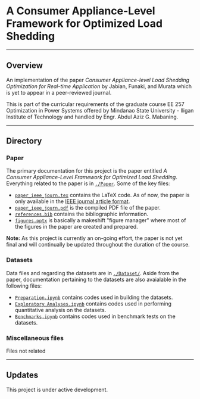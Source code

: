 
# A Consumer Appliance-Level Framework for Optimized Load Shedding

---

## Overview

An implementation of the paper
*Consumer Appliance-level Load Shedding Optimization for Real-time Application*
by
Jabian, Funaki, and Murata
which is yet to appear in a peer-reviewed journal.

This is part of the curricular requirements of the graduate course
EE 257 Optimization in Power Systems
offered by Mindanao State University - Iligan Institute of Technology
and handled by Engr. Abdul Aziz G. Mabaning.

---

## Directory

### Paper

The primary documentation for this project is the paper entitled
*A Consumer Appliance-Level Framework for Optimized Load Shedding*.
Everything related to the paper is in [`./Paper`](./Paper/).
Some of the key files:

- [`paper_ieee_journ.tex`](./Paper/paper_ieee_journ.tex)
  contains the LaTeX code.
  As of now, the paper is only available in the
  [IEEE journal article format](https://journals.ieeeauthorcenter.ieee.org/create-your-ieee-journal-article/authoring-tools-and-templates/tools-for-ieee-authors/ieee-article-templates/).
- [`paper_ieee_journ.pdf`](./Paper/paper_ieee_journ.pdf)
  is the compiled PDF file of the paper.
- [`references.bib`](./Paper/references.bib)
  contains the bibliographic information.
- [`figures.pptx`](./Paper/figures.pptx)
  is basically a makeshift "figure manager" where most of the figures in the paper are created and prepared.

**Note:** As this project is currently an on-going effort,
the paper is not yet final and will continually be updated throughout the duration of the course.

### Datasets

Data files and regarding the datasets are in [`./Dataset/`](./Dataset/).
Aside from the paper, documentation pertaining to the datasets are also avaialable in the following files:

- [`Preparation.ipynb`](./Dataset/Preparation.ipynb)
  contains codes used in building the datasets.
- [`Exploratory Analyses.ipynb`](./Dataset/Exploratory%20Analyses.ipynb)
  contains codes used in performing quantitative analysis on the datasets.
- [`Benchmarks.ipynb`](./Dataset/Benchmarks.ipynb)
  contains codes used in benchmark tests on the datasets.

### Miscellaneous files

Files not related 

---

## Updates

This project is under active development.

<!-- ## Paper

Lorem ipsum

For specific questions about the paper, please contact
<a href="mailto:christian.cahig@g.msuiit.edu.ph">Christian Cahig</a>.

--- -->
